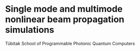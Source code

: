 # Single mode and multimode nonlinear beam propagation simulations
Tübitak School of Programmable Photonic Quantum Computers
